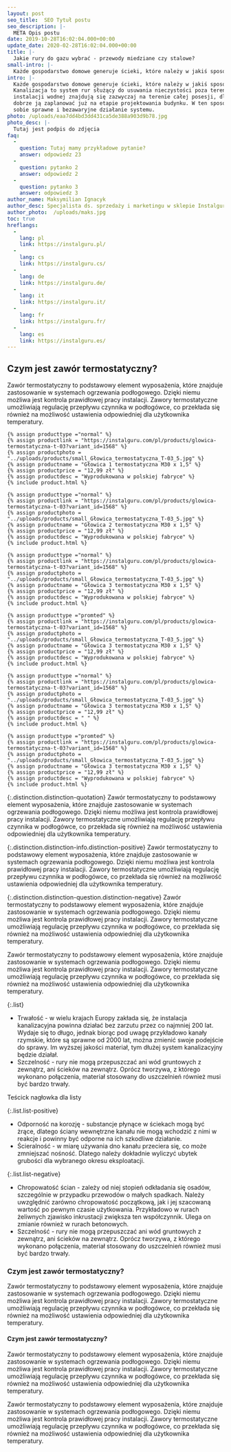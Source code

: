 ```yaml
---
layout: post
seo_title:  SEO Tytuł postu
seo_description: |-
  META Opis postu
date: 2019-10-28T16:02:04.000+00:00
update_date: 2020-02-28T16:02:04.000+00:00
title: |-
  Jakie rury do gazu wybrać - przewody miedziane czy stalowe?
small-intro: |-
  Każde gospodarstwo domowe generuje ścieki, które należy w jakiś sposób odprowadzić.
intro: |-
  Każde gospodarstwo domowe generuje ścieki, które należy w jakiś sposób odprowadzić.
  Kanalizacja to system rur służący do usuwania nieczystości poza teren budynku. Elementy
  instalacji wodnej znajdują się zazwyczaj na terenie całej posesji, dlatego warto
  dobrze ją zaplanować już na etapie projektowania budynku. W ten sposób zapewnisz
  sobie sprawne i bezawaryjne działanie systemu.
photo: /uploads/eaa7dd4bd3dd431ca5de388a903d9b78.jpg
photo_desc: |-
  Tutaj jest podpis do zdjęcia
faq:
  -
    question: Tutaj mamy przykładowe pytanie?
    answer: odpowiedz 23
  -
    question: pytanko 2
    answer: odpowiedz 2
  -
    question: pytanko 3
    answer: odpowiedz 3
author_name: Maksymilian Ignacyk
author_desc: Specjalista ds. sprzedaży i marketingu w sklepie Instalguru
author_photo:  /uploads/maks.jpg
toc: true
hreflangs:
  -
    lang: pl
    link: https://instalguru.pl/
  -
    lang: cs
    link: https://instalguru.cs/
  -
    lang: de
    link: https://instalguru.de/
  -
    lang: it
    link: https://instalguru.it/
  -
    lang: fr
    link: https://instalguru.fr/
  -
    lang: es
    link: https://instalguru.es/
---
```

## Czym jest zawór termostatyczny?

Zawór termostatyczny to podstawowy element wyposażenia, które znajduje zastosowanie w systemach ogrzewania podłogowego. Dzięki niemu możliwa jest kontrola prawidłowej pracy instalacji. Zawory termostatyczne umożliwiają regulację przepływu czynnika w podłogówce, co przekłada się również na możliwość ustawienia odpowiedniej dla użytkownika temperatury.

<div class="products-wrapper">
  <div class="products-container">

    {% assign producttype ="normal" %}
    {% assign productlink = "https://instalguru.com/pl/products/glowica-termostatyczna-t-03?variant_id=1568" %}
    {% assign productphoto = "../uploads/products/small_Głowica_termostatyczna_T-03_5.jpg" %}
    {% assign productname = "Głowica 1 termostatyczna M30 x 1,5" %}
    {% assign productprice = "12,99 zł" %}
    {% assign productdesc = "Wyprodukowana w polskiej fabryce" %}
    {% include product.html %}

    {% assign producttype ="normal" %}
    {% assign productlink = "https://instalguru.com/pl/products/glowica-termostatyczna-t-03?variant_id=1568" %}
    {% assign productphoto = "../uploads/products/small_Głowica_termostatyczna_T-03_5.jpg" %}
    {% assign productname = "Głowica 2 termostatyczna M30 x 1,5" %}
    {% assign productprice = "12,99 zł" %}
    {% assign productdesc = "Wyprodukowana w polskiej fabryce" %}
    {% include product.html %}

    {% assign producttype ="normal" %}
    {% assign productlink = "https://instalguru.com/pl/products/glowica-termostatyczna-t-03?variant_id=1568" %}
    {% assign productphoto = "../uploads/products/small_Głowica_termostatyczna_T-03_5.jpg" %}
    {% assign productname = "Głowica 3 termostatyczna M30 x 1,5" %}
    {% assign productprice = "12,99 zł" %}
    {% assign productdesc = "Wyprodukowana w polskiej fabryce" %}
    {% include product.html %}
  
    {% assign producttype ="promted" %}
    {% assign productlink = "https://instalguru.com/pl/products/glowica-termostatyczna-t-03?variant_id=1568" %}
    {% assign productphoto = "../uploads/products/small_Głowica_termostatyczna_T-03_5.jpg" %}
    {% assign productname = "Głowica 3 termostatyczna M30 x 1,5" %}
    {% assign productprice = "12,99 zł" %}
    {% assign productdesc = "Wyprodukowana w polskiej fabryce" %}
    {% include product.html %}

    {% assign producttype ="normal" %}
    {% assign productlink = "https://instalguru.com/pl/products/glowica-termostatyczna-t-03?variant_id=1568" %}
    {% assign productphoto = "../uploads/products/small_Głowica_termostatyczna_T-03_5.jpg" %}
    {% assign productname = "Głowica 3 termostatyczna M30 x 1,5" %}
    {% assign productprice = "12,99 zł" %}
    {% assign productdesc = " " %}
    {% include product.html %}
  
    {% assign producttype ="promted" %}
    {% assign productlink = "https://instalguru.com/pl/products/glowica-termostatyczna-t-03?variant_id=1568" %}
    {% assign productphoto = "../uploads/products/small_Głowica_termostatyczna_T-03_5.jpg" %}
    {% assign productname = "Głowica 3 termostatyczna M30 x 1,5" %}
    {% assign productprice = "12,99 zł" %}
    {% assign productdesc = "Wyprodukowana w polskiej fabryce" %}
    {% include product.html %}

  </div>
</div>

{:.distinction.distinction-quotation}
Zawór termostatyczny to podstawowy element wyposażenia, które znajduje zastosowanie w systemach ogrzewania podłogowego. Dzięki niemu możliwa jest kontrola prawidłowej pracy instalacji. Zawory termostatyczne umożliwiają regulację przepływu czynnika w podłogówce, co przekłada się również na możliwość ustawienia odpowiedniej dla użytkownika temperatury.

{:.distinction.distinction-info.distinction-positive}
Zawór termostatyczny to podstawowy element wyposażenia, które znajduje zastosowanie w systemach ogrzewania podłogowego. Dzięki niemu możliwa jest kontrola prawidłowej pracy instalacji. Zawory termostatyczne umożliwiają regulację przepływu czynnika w podłogówce, co przekłada się również na możliwość ustawienia odpowiedniej dla użytkownika temperatury.

{:.distinction.distinction-question.distinction-negative}
Zawór termostatyczny to podstawowy element wyposażenia, które znajduje zastosowanie w systemach ogrzewania podłogowego. Dzięki niemu możliwa jest kontrola prawidłowej pracy instalacji. Zawory termostatyczne umożliwiają regulację przepływu czynnika w podłogówce, co przekłada się również na możliwość ustawienia odpowiedniej dla użytkownika temperatury.

Zawór termostatyczny to podstawowy element wyposażenia, które znajduje zastosowanie w systemach ogrzewania podłogowego. Dzięki niemu możliwa jest kontrola prawidłowej pracy instalacji. Zawory termostatyczne umożliwiają regulację przepływu czynnika w podłogówce, co przekłada się również na możliwość ustawienia odpowiedniej dla użytkownika temperatury.

{:.list}
* Trwałość - w wielu krajach Europy zakłada się, że instalacja kanalizacyjna powinna działać bez zarzutu przez co najmniej 200 lat. Wydaje się to długo, jednak biorąc pod uwagę przykładowo kanały rzymskie, które są sprawne od 2000 lat, można zmienić swoje podejście do sprawy. Im wyższej jakości materiał, tym dłużej system kanalizacyjny będzie działał.
* Szczelność - rury nie mogą przepuszczać ani wód gruntowych z zewnątrz, ani ścieków na zewnątrz. Oprócz tworzywa, z którego wykonano połączenia, materiał stosowany do uszczelnień również musi być bardzo trwały.

Teścick nagłowka dla listy

{:.list.list-positive}
* Odporność na korozję - substancje płynące w ściekach mogą być żrące, dlatego ściany wewnętrzne kanału nie mogą wchodzić z nimi w reakcje i powinny być odporne na ich szkodliwe działanie.
* Ścieralność - w miarę używania dno kanału przeciera się, co może zmniejszać nośność. Dlatego należy dokładnie wyliczyć ubytek grubości dla wybranego okresu eksploatacji.

{:.list.list-negative}
* Chropowatość ścian - zależy od niej stopień odkładania się osadów, szczególnie w przypadku przewodów o małych spadkach. Należy uwzględnić zarówno chropowatość początkową, jak i jej szacowaną wartość po pewnym czasie użytkowania. Przykładowo w rurach żeliwnych zjawisko inkrustacji zwiększa ten współczynnik. Ulega on zmianie również w rurach betonowych.
* Szczelność - rury nie mogą przepuszczać ani wód gruntowych z zewnątrz, ani ścieków na zewnątrz. Oprócz tworzywa, z którego wykonano połączenia, materiał stosowany do uszczelnień również musi być bardzo trwały.

### Czym jest zawór termostatyczny?

Zawór termostatyczny to podstawowy element wyposażenia, które znajduje zastosowanie w systemach ogrzewania podłogowego. Dzięki niemu możliwa jest kontrola prawidłowej pracy instalacji. Zawory termostatyczne umożliwiają regulację przepływu czynnika w podłogówce, co przekłada się również na możliwość ustawienia odpowiedniej dla użytkownika temperatury.

#### Czym jest zawór termostatyczny?

Zawór termostatyczny to podstawowy element wyposażenia, które znajduje zastosowanie w systemach ogrzewania podłogowego. Dzięki niemu możliwa jest kontrola prawidłowej pracy instalacji. Zawory termostatyczne umożliwiają regulację przepływu czynnika w podłogówce, co przekłada się również na możliwość ustawienia odpowiedniej dla użytkownika temperatury.

Zawór termostatyczny to podstawowy element wyposażenia, które znajduje zastosowanie w systemach ogrzewania podłogowego. Dzięki niemu możliwa jest kontrola prawidłowej pracy instalacji. Zawory termostatyczne umożliwiają regulację przepływu czynnika w podłogówce, co przekłada się również na możliwość ustawienia odpowiedniej dla użytkownika temperatury.